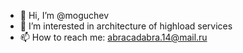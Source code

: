 - 👋 Hi, I’m @moguchev
- 👀 I’m interested in architecture of highload services
- 📫 How to reach me: abracadabra.14@mail.ru

<!---
moguchev/moguchev is a ✨ special ✨ repository because its `README.md` (this file) appears on your GitHub profile.
You can click the Preview link to take a look at your changes.
--->
